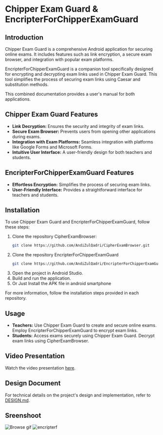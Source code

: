 # Chipper Exam Guard & EncripterForChipperExamGuard

## Introduction

Chipper Exam Guard is a comprehensive Android application for securing online exams. It includes features such as link encryption, a secure exam browser, and integration with popular exam platforms.

EncripterForChipperExamGuard is a companion tool specifically designed for encrypting and decrypting exam links used in Chipper Exam Guard. This tool simplifies the process of securing exam links using Caesar and substitution methods.

This combined documentation provides a user's manual for both applications.

## Chipper Exam Guard Features

- **Link Decryption:** Ensures the security and integrity of exam links.
- **Secure Exam Browser:** Prevents users from opening other applications during exams.
- **Integration with Exam Platforms:** Seamless integration with platforms like Google Forms and Microsoft Forms.
- **Intuitive User Interface:** A user-friendly design for both teachers and students.

## EncripterForChipperExamGuard Features

- **Effortless Encryption:** Simplifies the process of securing exam links.
- **User-Friendly Interface:** Provides a straightforward interface for teachers and students.

## Installation

To use Chipper Exam Guard and EncripterForChipperExamGuard, follow these steps:

1. Clone the repository CipherExamBrowser:
     ```bash
    git clone https://github.com/AndiZulQadri/CipherExamBrowser.git
2. Clone the repository EncripterForChipperExamGuard
   ```bash
   git clone https://github.com/AndiZulQadri/EncripterForChipperExamGuard.git

3. Open the project in Android Studio.
4. Build and run the application.
5. Or Just Install the APK file in android smartphone

For more information, follow the installation steps provided in each repository.

## Usage

- **Teachers:** Use Chipper Exam Guard to create and secure online exams. Employ EncripterForChipperExamGuard to encrypt exam links.
- **Students:** Access exams securely using Chipper Exam Guard. Decrypt exam links using CipherExamBrowser.

## Video Presentation

Watch the video presentation [here](link_to_video).

## Design Document

For technical details on the project's design and implementation, refer to [DESIGN.md](link_to_design).

## Sreenshoot

![Browse gif](https://github.com/AndiZulQadri/CipherExamBrowser/assets/148630595/ab676783-58d6-4e49-8ebc-ffb31331e6f4)
![encripterf](https://github.com/AndiZulQadri/EncripterForChipperExamGuard/assets/148630595/7bf04b55-647e-4ce7-bf88-411229ee38f7)


